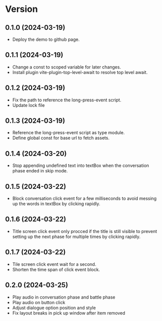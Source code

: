 # Version

## 0.1.0 (2024-03-19)
- Deploy the demo to github page.

## 0.1.1 (2024-03-19)
- Change a const to scoped variable for later changes.
- Install plugin vite-plugin-top-level-await to resolve top level await.

## 0.1.2 (2024-03-19)
- Fix the path to reference the long-press-event script.
- Update lock file

## 0.1.3 (2024-03-19)
- Reference the long-press-event script as type module.
- Define global const for base url to fetch assets.

## 0.1.4 (2024-03-20)
- Stop appending undefined text into textBox when the conversation phase ended in skip mode.

## 0.1.5 (2024-03-22)
- Block conversation click event for a few milliseconds to avoid messing up the words in textBox by clicking rapidly.

## 0.1.6 (2024-03-22)
- Title screen click event only procced if the title is still visible to prevent setting up the next phase for multiple times by clicking rapidly.

## 0.1.7 (2024-03-22)
- Tile screen click event wait for a second.
- Shorten the time span of click event block.

## 0.2.0 (2024-03-25)
- Play audio in conversation phase and battle phase
- Play audio on button click
- Adjust dialogue option position and style
- Fix layout breaks in pick up window after item removed